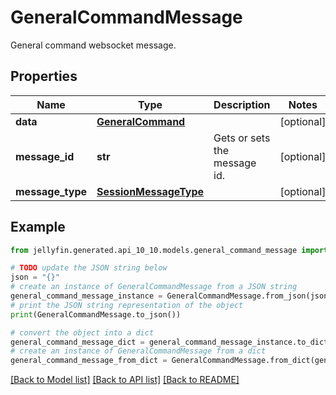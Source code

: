 # GeneralCommandMessage

General command websocket message.

## Properties

Name | Type | Description | Notes
------------ | ------------- | ------------- | -------------
**data** | [**GeneralCommand**](GeneralCommand.md) |  | [optional] 
**message_id** | **str** | Gets or sets the message id. | [optional] 
**message_type** | [**SessionMessageType**](SessionMessageType.md) |  | [optional] 

## Example

```python
from jellyfin.generated.api_10_10.models.general_command_message import GeneralCommandMessage

# TODO update the JSON string below
json = "{}"
# create an instance of GeneralCommandMessage from a JSON string
general_command_message_instance = GeneralCommandMessage.from_json(json)
# print the JSON string representation of the object
print(GeneralCommandMessage.to_json())

# convert the object into a dict
general_command_message_dict = general_command_message_instance.to_dict()
# create an instance of GeneralCommandMessage from a dict
general_command_message_from_dict = GeneralCommandMessage.from_dict(general_command_message_dict)
```
[[Back to Model list]](../README.md#documentation-for-models) [[Back to API list]](../README.md#documentation-for-api-endpoints) [[Back to README]](../README.md)


